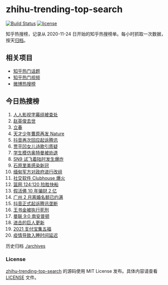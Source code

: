 # zhihu-trending-top-search

[![Build Status](https://github.com/justjavac/zhihu-trending-top-search/workflows/ci/badge.svg?branch=main)](https://github.com/justjavac/zhihu-trending-top-search/actions)
[![license](https://img.shields.io/github/license/justjavac/zhihu-trending-top-search)](https://github.com/justjavac/zhihu-trending-top-search/blob/main/LICENSE)

知乎热搜榜，记录从 2020-11-24 日开始的知乎热搜榜单。每小时抓取一次数据，按天[归档](./archives)。

## 相关项目

- [知乎热门话题](https://github.com/justjavac/zhihu-trending-hot-questions)
- [知乎热门视频](https://github.com/justjavac/zhihu-trending-hot-video)
- [微博热搜榜](https://github.com/justjavac/weibo-trending-hot-search)

## 今日热搜榜

<!-- BEGIN -->
<!-- 最后更新时间 Wed Feb 03 2021 19:04:18 GMT+0800 (CST) -->
1. [人人影视字幕组被查处](https://www.zhihu.com/search?q=人人影视字幕组)
1. [赵英俊去世](https://www.zhihu.com/search?q=赵英俊去世)
1. [立春](https://www.zhihu.com/search?q=立春)
1. [天才少年曹原再发 Nature](https://www.zhihu.com/search?q=曹原)
1. [抖音再次回应起诉腾讯](https://www.zhihu.com/search?q=抖音起诉腾讯)
1. [贾平凹女儿诗歌引质疑](https://www.zhihu.com/search?q=贾平凹女儿)
1. [学生模仿奥特曼被劝退](https://www.zhihu.com/search?q=学生模仿奥特曼)
1. [SN9 试飞着陆时发生爆炸](https://www.zhihu.com/search?q=sn9)
1. [石原里美感染新冠](https://www.zhihu.com/search?q=石原里美新冠)
1. [缅甸军方对政府进行改组](https://www.zhihu.com/search?q=缅甸军方)
1. [社交软件 Clubhouse 爆火](https://www.zhihu.com/search?q=clubhouse)
1. [篮网 124:120 险胜快船](https://www.zhihu.com/search?q=篮网)
1. [假活佛 10 年骗财 2 亿](https://www.zhihu.com/search?q=假活佛)
1. [广州 2 月离婚名额已约满](https://www.zhihu.com/search?q=预约离婚)
1. [抖音正式起诉腾讯垄断](https://www.zhihu.com/search?q=抖音起诉腾讯)
1. [王书金被执行死刑](https://www.zhihu.com/search?q=王书金)
1. [曼联 9:0 南安普顿](https://www.zhihu.com/search?q=曼联)
1. [进击的巨人更新](https://www.zhihu.com/search?q=进击的巨人)
1. [2021 支付宝集五福](https://www.zhihu.com/search?q=支付宝五福)
1. [疫情导致入睡时间延迟](https://www.zhihu.com/search?q=睡眠周期)
<!-- END -->

历史归档 [./archives](./archives)

### License

[zhihu-trending-top-search](https://github.com/justjavac/zhihu-trending-top-search) 的源码使用 MIT License 发布。具体内容请查看 [LICENSE](./LICENSE) 文件。
